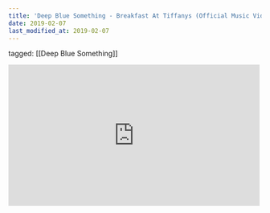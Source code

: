 ```yaml
---
title: 'Deep Blue Something - Breakfast At Tiffanys (Official Music Video) - YouTube'
date: 2019-02-07
last_modified_at: 2019-02-07
---
```

tagged: [[Deep Blue Something]]
<iframe allow="accelerometer; autoplay; clipboard-write; encrypted-media; gyroscope; picture-in-picture" allowfullscreen="" frameborder="0" height="281" id="youtube_iframe" src="https://www.youtube.com/embed/1ClCpfeIELw?feature=oembed&amp;enablejsapi=1&amp;origin=https://safe.txmblr.com&amp;wmode=opaque" width="500"></iframe>
